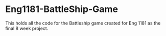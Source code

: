 # Eng1181-BattleShip-Game
This holds all the code for the Battleship game created for Eng 1181 as the final 8 week project.

